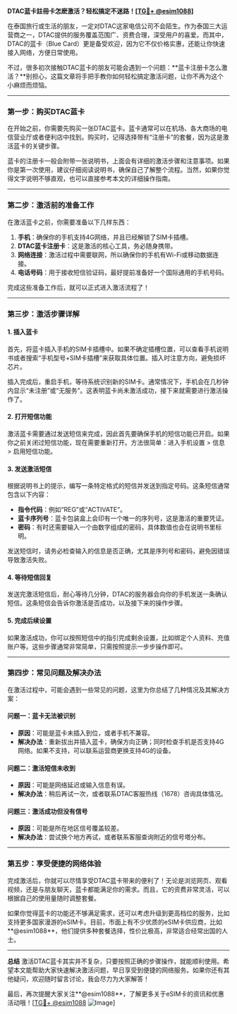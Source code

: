 **DTAC蓝卡註冊卡怎麽激活？轻松搞定不迷路！[[TG💪+ @esim1088](https://t.me/s/esim1088)]**

在泰国旅行或生活的朋友，一定对DTAC这家电信公司不会陌生。作为泰国三大运营商之一，DTAC提供的服务覆盖范围广、资费合理，深受用户的喜爱。而其中，DTAC的蓝卡（Blue Card）更是备受欢迎，因为它不仅价格实惠，还能让你快速接入网络，方便日常使用。

不过，很多初次接触DTAC蓝卡的朋友可能会遇到一个问题：**蓝卡注册卡怎么激活？**别担心，这篇文章将手把手教你如何轻松搞定激活问题，让你不再为这个小麻烦而烦恼。

---

### **第一步：购买DTAC蓝卡**
在开始之前，你需要先购买一张DTAC蓝卡。蓝卡通常可以在机场、各大商场的电信营业厅或者便利店中找到。购买时，记得选择带有“注册卡”的套餐，因为这是激活蓝卡的关键步骤。

蓝卡的注册卡一般会附带一张说明书，上面会有详细的激活步骤和注意事项。如果你是第一次使用，建议仔细阅读说明书，确保自己了解整个流程。当然，如果你觉得文字说明不够直观，也可以直接参考本文的详细操作指南。

---

### **第二步：激活前的准备工作**
在激活蓝卡之前，你需要准备以下几样东西：
1. **手机**：确保你的手机支持4G网络，并且已经解锁了SIM卡插槽。
2. **DTAC蓝卡注册卡**：这是激活的核心工具，务必随身携带。
3. **网络连接**：激活过程中需要联网，所以确保你的手机有Wi-Fi或移动数据连接。
4. **电话号码**：用于接收短信验证码，最好提前准备好一个国际通用的手机号码。

完成这些准备工作后，就可以正式进入激活流程了！

---

### **第三步：激活步骤详解**
#### **1. 插入蓝卡**
首先，将蓝卡插入手机的SIM卡插槽中。如果不确定插槽位置，可以查看手机说明书或者搜索“手机型号+SIM卡插槽”来获取具体位置。插入时注意方向，避免损坏芯片。

插入完成后，重启手机，等待系统识别新的SIM卡。通常情况下，手机会在几秒钟内显示“未注册”或“无服务”。这表明蓝卡尚未激活成功，接下来就需要进行激活操作了。

#### **2. 打开短信功能**
激活蓝卡需要通过发送短信来完成，因此首先要确保手机的短信功能已开启。如果你之前关闭过短信功能，现在需要重新打开。方法很简单：进入手机设置 > 信息 > 启用短信功能。

#### **3. 发送激活短信**
根据说明书上的提示，编写一条特定格式的短信并发送到指定号码。这条短信通常包含以下内容：
- **指令代码**：例如“REG”或“ACTIVATE”。
- **蓝卡序列号**：蓝卡包装盒上会印有一个唯一的序列号，这是激活的重要凭证。
- **密码**：有时还需要输入一个由数字组成的密码，具体数值也会在说明书里标明。

发送短信时，请务必检查输入的信息是否正确，尤其是序列号和密码，避免因错误导致激活失败。

#### **4. 等待短信回复**
发送完激活短信后，耐心等待几分钟，DTAC的服务器会向你的手机发送一条确认短信。这条短信会告诉你激活是否成功，以及接下来的操作步骤。

#### **5. 完成后续设置**
如果激活成功，你可以按照短信中的指引完成剩余设置，比如绑定个人资料、充值账户等。这些步骤通常非常简单，只需按照提示一步步操作即可。

---

### **第四步：常见问题及解决办法**
在激活过程中，可能会遇到一些常见的问题，这里为你总结了几种情况及其解决方案：

#### **问题一：蓝卡无法被识别**
- **原因**：可能是蓝卡未插入到位，或者手机不兼容。
- **解决办法**：重新拔出并插入蓝卡，确保方向正确；同时检查手机是否支持4G网络。如果不支持，可以联系运营商更换支持4G的设备。

#### **问题二：激活短信未收到**
- **原因**：可能是网络延迟或输入信息有误。
- **解决办法**：稍后再试一次，或者联系DTAC客服热线（1678）咨询具体情况。

#### **问题三：激活成功但没有信号**
- **原因**：可能是所在地区信号覆盖较差。
- **解决办法**：尝试换个地方再试，或者联系客服查询附近的信号塔分布。

---

### **第五步：享受便捷的网络体验**
完成激活后，你就可以尽情享受DTAC蓝卡带来的便利了！无论是浏览网页、观看视频，还是与朋友聊天，蓝卡都能满足你的需求。而且，它的资费非常灵活，可以根据自己的使用量随时调整套餐。

如果你觉得蓝卡的功能还不够满足需求，还可以考虑升级到更高档位的服务，比如支持更多国家漫游的eSIM卡。目前，市面上有不少优质的eSIM卡供应商，比如**@esim1088**，他们提供多种套餐选择，性价比极高，非常适合经常出国的人士。

---

**总结**
激活DTAC蓝卡其实并不复杂，只要按照正确的步骤操作，就能顺利使用。希望本文能帮助大家快速解决激活问题，早日享受到便捷的网络服务。如果你还有其他疑问，欢迎随时留言讨论，我会尽力为大家解答！

最后，再次提醒大家关注**@esim1088**，了解更多关于eSIM卡的资讯和优惠活动哦！[[TG💪+ @esim1088](https://t.me/s/esim1088) ![Image](https://i.postimg.cc/4NQfJmqS/Snipaste-2025-05-13-00-14-12.png)]